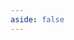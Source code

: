```yaml
---
aside: false
---
```


<script setup>
import { useData , useRoute } from 'vitepress'
import {ref} from "vue"
import BrowserIconsVue from "./browser-icons.vue"

// const { site, theme, page, frontmatter } = useData()
// const route= useRoute()
// const catChanged=(val)=>{
//  contentUpdatedCallbacks.forEach(f=>f())
// }

</script>

 <!-- <BrowserIconsVue @catChanged="catChanged" /> -->
 <BrowserIconsVue  />
